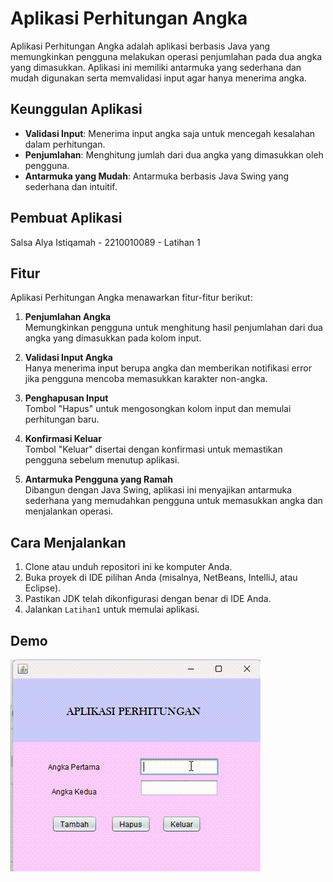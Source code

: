 # Aplikasi Perhitungan Angka

Aplikasi Perhitungan Angka adalah aplikasi berbasis Java yang memungkinkan pengguna melakukan operasi penjumlahan pada dua angka yang dimasukkan. Aplikasi ini memiliki antarmuka yang sederhana dan mudah digunakan serta memvalidasi input agar hanya menerima angka.

## Keunggulan Aplikasi

- **Validasi Input**: Menerima input angka saja untuk mencegah kesalahan dalam perhitungan.
- **Penjumlahan**: Menghitung jumlah dari dua angka yang dimasukkan oleh pengguna.
- **Antarmuka yang Mudah**: Antarmuka berbasis Java Swing yang sederhana dan intuitif.

## Pembuat Aplikasi

Salsa Alya Istiqamah - 2210010089 - Latihan 1

## Fitur

Aplikasi Perhitungan Angka menawarkan fitur-fitur berikut:

1. **Penjumlahan Angka**  
   Memungkinkan pengguna untuk menghitung hasil penjumlahan dari dua angka yang dimasukkan pada kolom input.

2. **Validasi Input Angka**  
   Hanya menerima input berupa angka dan memberikan notifikasi error jika pengguna mencoba memasukkan karakter non-angka.

3. **Penghapusan Input**  
   Tombol "Hapus" untuk mengosongkan kolom input dan memulai perhitungan baru.

4. **Konfirmasi Keluar**  
   Tombol "Keluar" disertai dengan konfirmasi untuk memastikan pengguna sebelum menutup aplikasi.

5. **Antarmuka Pengguna yang Ramah**  
   Dibangun dengan Java Swing, aplikasi ini menyajikan antarmuka sederhana yang memudahkan pengguna untuk memasukkan angka dan menjalankan operasi.

## Cara Menjalankan

1. Clone atau unduh repositori ini ke komputer Anda.
2. Buka proyek di IDE pilihan Anda (misalnya, NetBeans, IntelliJ, atau Eclipse).
3. Pastikan JDK telah dikonfigurasi dengan benar di IDE Anda.
4. Jalankan `Latihan1` untuk memulai aplikasi.

## Demo
![Demo GIF](img/giflatihan1.gif)

